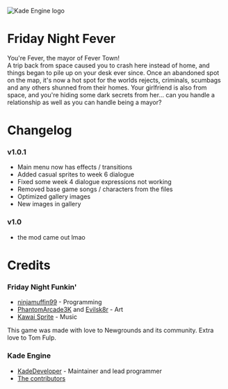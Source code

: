 ![Kade Engine logo](https://raw.githubusercontent.com/isophoro/Friday-Night-Fever/main/assets/preload/images/monaLisaCesar.png)

# Friday Night Fever
You're Fever, the mayor of Fever Town!  
A trip back from space caused you to crash here instead of home, and things began to pile up on your desk ever since. 
Once an abandoned spot on the map, it's now a hot spot for the worlds rejects, criminals, scumbags and any others shunned from their homes. 
Your girlfriend is also from space, and you're hiding some dark secrets from her... can you handle a relationship as well as you can handle being a mayor?

# Changelog

### v1.0.1
- Main menu now has effects / transitions
- Added casual sprites to week 6 dialogue
- Fixed some week 4 dialogue expressions not working
- Removed base game songs / characters from the files
- Optimized gallery images
- New images in gallery
### v1.0
- the mod came out lmao

# Credits
### Friday Night Funkin'
 - [ninjamuffin99](https://twitter.com/ninja_muffin99) - Programming
 - [PhantomArcade3K](https://twitter.com/phantomarcade3k) and [Evilsk8r](https://twitter.com/evilsk8r) - Art
 - [Kawai Sprite](https://twitter.com/kawaisprite) - Music

This game was made with love to Newgrounds and its community. Extra love to Tom Fulp.
### Kade Engine
- [KadeDeveloper](https://twitter.com/KadeDeveloper) - Maintainer and lead programmer
- [The contributors](https://github.com/KadeDev/Kade-Engine/graphs/contributors)
